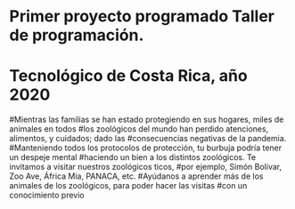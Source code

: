 # Primer proyecto programado Taller de programación.
# Tecnológico de Costa Rica, año 2020

#Mientras las familias se han estado protegiendo en sus hogares, miles de animales en todos
#los zoológicos del mundo han perdido atenciones, alimentos, y cuidados; dado las
#consecuencias negativas de la pandemia.
#Manteniendo todos los protocolos de protección, tu burbuja podría tener un despeje mental
#haciendo un bien a los distintos zoológicos. Te invitamos a visitar nuestros zoológicos ticos,
#por ejemplo, Simón Bolívar, Zoo Ave, África Mia, PANACA, etc.
#Ayúdanos a aprender más de los animales de los zoológicos, para poder hacer las visitas
#con un conocimiento previo
